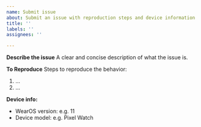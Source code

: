 ```yaml
---
name: Submit issue
about: Submit an issue with reproduction steps and device information
title: ''
labels: ''
assignees: ''

---
```


**Describe the issue**
A clear and concise description of what the issue is.

**To Reproduce**
Steps to reproduce the behavior:
1. ...
2. ...

**Device info:**
 - WearOS version: e.g. 11
 - Device model: e.g. Pixel Watch
